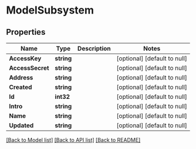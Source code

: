 # ModelSubsystem

## Properties
Name | Type | Description | Notes
------------ | ------------- | ------------- | -------------
**AccessKey** | **string** |  | [optional] [default to null]
**AccessSecret** | **string** |  | [optional] [default to null]
**Address** | **string** |  | [optional] [default to null]
**Created** | **string** |  | [optional] [default to null]
**Id** | **int32** |  | [optional] [default to null]
**Intro** | **string** |  | [optional] [default to null]
**Name** | **string** |  | [optional] [default to null]
**Updated** | **string** |  | [optional] [default to null]

[[Back to Model list]](../README.md#documentation-for-models) [[Back to API list]](../README.md#documentation-for-api-endpoints) [[Back to README]](../README.md)

